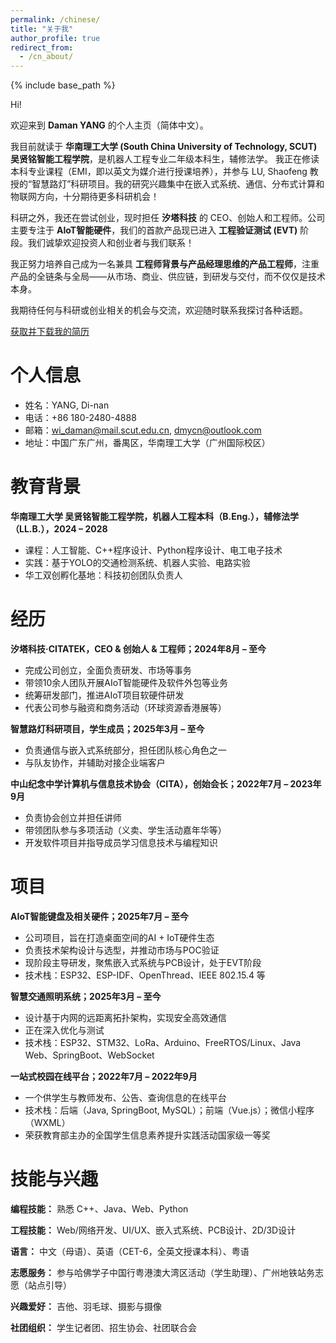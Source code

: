 ```yaml
---
permalink: /chinese/
title: "关于我"
author_profile: true
redirect_from: 
  - /cn_about/
---
```


{% include base_path %}

Hi!

欢迎来到 **Daman YANG** 的个人主页（简体中文）。

我目前就读于 **华南理工大学 (South China University of Technology, SCUT)** **吴贤铭智能工程学院**，是机器人工程专业二年级本科生，辅修法学。
我正在修读本科专业课程（EMI，即以英文为媒介进行授课培养），并参与 LU, Shaofeng 教授的“智慧路灯”科研项目。我的研究兴趣集中在嵌入式系统、通信、分布式计算和物联网方向，十分期待更多科研机会！

科研之外，我还在尝试创业，现时担任 **汐塔科技** 的 CEO、创始人和工程师。公司主要专注于 **AIoT智能硬件**，我们的首款产品现已进入 **工程验证测试 (EVT)** 阶段。我们诚挚欢迎投资人和创业者与我们联系！

我正努力培养自己成为一名兼具 **工程师背景与产品经理思维的产品工程师**，注重产品的全链条与全局——从市场、商业、供应链，到研发与交付，而不仅仅是技术本身。

我期待任何与科研或创业相关的机会与交流，欢迎随时联系我探讨各种话题。

[获取并下载我的简历](/files/Daman-YDN-CV-Oct_2_2025.pdf)

# 个人信息

* 姓名：YANG, Di-nan
* 电话：+86 180-2480-4888
* 邮箱：[wi_daman@mail.scut.edu.cn](mailto:wi_daman@mail.scut.edu.cn), [dmycn@outlook.com](mailto:dmycn@outlook.com)
* 地址：中国广东广州，番禺区，华南理工大学（广州国际校区）

# 教育背景

**华南理工大学 吴贤铭智能工程学院，机器人工程本科（B.Eng.），辅修法学（LL.B.），2024 – 2028**

* 课程：人工智能、C++程序设计、Python程序设计、电工电子技术
* 实践：基于YOLO的交通检测系统、机器人实验、电路实验
* 华工双创孵化基地：科技初创团队负责人

# 经历

**汐塔科技·CITATEK，CEO & 创始人 & 工程师；2024年8月 – 至今**

* 完成公司创立，全面负责研发、市场等事务
* 带领10余人团队开展AIoT智能硬件及软件外包等业务
* 统筹研发部门，推进AIoT项目软硬件研发
* 代表公司参与融资和商务活动（环球资源香港展等）

**智慧路灯科研项目，学生成员；2025年3月 – 至今**

* 负责通信与嵌入式系统部分，担任团队核心角色之一
* 与队友协作，并辅助对接企业端客户

**中山纪念中学计算机与信息技术协会（CITA），创始会长；2022年7月 – 2023年9月**

* 负责协会创立并担任讲师
* 带领团队参与多项活动（义卖、学生活动嘉年华等）
* 开发软件项目并指导成员学习信息技术与编程知识

# 项目

**AIoT智能键盘及相关硬件；2025年7月 – 至今**

* 公司项目，旨在打造桌面空间的AI + IoT硬件生态
* 负责技术架构设计与选型，并推动市场与POC验证
* 现阶段主导研发，聚焦嵌入式系统与PCB设计，处于EVT阶段
* 技术栈：ESP32、ESP-IDF、OpenThread、IEEE 802.15.4 等

**智慧交通照明系统；2025年3月 – 至今**

* 设计基于内网的远距离拓扑架构，实现安全高效通信
* 正在深入优化与测试
* 技术栈：ESP32、STM32、LoRa、Arduino、FreeRTOS/Linux、Java Web、SpringBoot、WebSocket

**一站式校园在线平台；2022年7月 – 2022年9月**

* 一个供学生与教师发布、公告、查询信息的在线平台
* 技术栈：后端（Java, SpringBoot, MySQL）；前端（Vue.js）；微信小程序（WXML）
* 荣获教育部主办的全国学生信息素养提升实践活动国家级一等奖

# 技能与兴趣

**编程技能：** 熟悉 C++、Java、Web、Python

**工程技能：** Web/网络开发、UI/UX、嵌入式系统、PCB设计、2D/3D设计

**语言：** 中文（母语）、英语（CET-6，全英文授课本科）、粤语

**志愿服务：** 参与哈佛学子中国行粤港澳大湾区活动（学生助理）、广州地铁站务志愿（站点引导）

**兴趣爱好：** 吉他、羽毛球、摄影与摄像

**社团组织：** 学生记者团、招生协会、社团联合会
